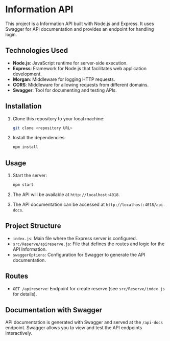 # Information API

This project is a Information API built with Node.js and Express. It uses Swagger for API documentation and provides an endpoint for handling login.

## Technologies Used

- **Node.js**: JavaScript runtime for server-side execution.
- **Express**: Framework for Node.js that facilitates web application development.
- **Morgan**: Middleware for logging HTTP requests.
- **CORS**: Middleware for allowing requests from different domains.
- **Swagger**: Tool for documenting and testing APIs.

## Installation

1. Clone this repository to your local machine:
    ```bash
    git clone <repository URL>
    ```

2. Install the dependencies:
    ```bash
    npm install
    ```

## Usage

1. Start the server:
    ```bash
    npm start
    ```

2. The API will be available at `http://localhost:4018`.

3. The API documentation can be accessed at `http://localhost:4018/api-docs`.

## Project Structure

- `index.js`: Main file where the Express server is configured.
- `src/Reserve/apireserve.js`: File that defines the routes and logic for the API Information.
- `swaggerOptions`: Configuration for Swagger to generate the API documentation.

## Routes

- `GET /apireserve`: Endpoint for create reserve (see `src/Reserve/index.js` for details).

## Documentation with Swagger

API documentation is generated with Swagger and served at the `/api-docs` endpoint. Swagger allows you to view and test the API endpoints interactively.
